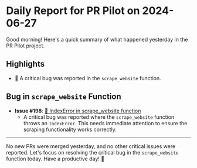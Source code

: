 # Daily Report for PR Pilot on 2024-06-27

Good morning! Here's a quick summary of what happened yesterday in the PR Pilot project.

## Highlights
- 🐛 A critical bug was reported in the `scrape_website` function.

## Bug in `scrape_website` Function
- **Issue #198**: [🐛 IndexError in scrape_website function](https://github.com/PR-Pilot-AI/pr-pilot/issues/198)
  - A critical bug was reported where the `scrape_website` function throws an `IndexError`. This needs immediate attention to ensure the scraping functionality works correctly.

---

No new PRs were merged yesterday, and no other critical issues were reported. Let's focus on resolving the critical bug in the `scrape_website` function today. Have a productive day! 🚀